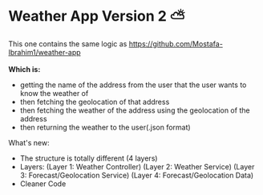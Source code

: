 # Weather App Version 2 ⛅
This one contains the same logic as 
https://github.com/Mostafa-Ibrahim1/weather-app<br><br>
**Which is:**
* getting the name of the address from the user that the user wants to know the weather of
* then fetching the geolocation of that address
* then fetching the weather of the address using the geolocation of the address
* then returning the weather to the user(.json format)<br>

What's new:
- The structure is totally different (4 layers)
- Layers: (Layer 1: Weather Controller) (Layer 2: Weather Service) (Layer 3: Forecast/Geolocation Service) (Layer 4: Forecast/Geolocation Data)
- Cleaner Code

